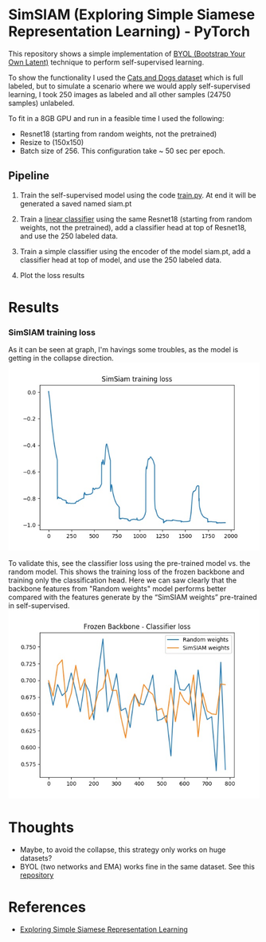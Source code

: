 # SimSIAM (Exploring Simple Siamese Representation Learning) - PyTorch

This repository shows a simple implementation of [BYOL (Bootstrap Your Own Latent)](https://arxiv.org/abs/2006.07733) technique to perform self-supervised learning.

To show the functionality I used the [Cats and Dogs dataset](https://www.microsoft.com/en-us/download/confirmation.aspx?id=54765) which is full labeled, but to simulate a scenario where we would apply self-supervised learning, I took 250 images as labeled and all other samples (24750 samples) unlabeled. 

To fit in a 8GB GPU and run in a feasible time I used the following:
- Resnet18 (starting from random weights, not the pretrained) 
- Resize to (150x150)
- Batch size of 256. 
This configuration take ~ 50 sec per epoch.

## Pipeline
1. Train the self-supervised model using the code [train.py](train.py). At end it will be generated a saved named siam.pt

2. Train a [linear classifier](classifier.py) using the same Resnet18 (starting from random weights, not the pretrained), add a classifier head at top of Resnet18, and use the 250 labeled data. 

3. Train a simple classifier using the encoder of the model siam.pt, add a classifier head at top of model, and use the 250 labeled data.

4. Plot the loss results


# Results
### SimSIAM training loss
As it can be seen at graph, I'm havings some troubles, as the model is getting in the collapse direction. 
<img src="siam.jpg">


To validate this, see the classifier loss using the pre-trained model vs. the random model. This shows the training loss of the frozen backbone and training only the classification head. Here we can saw clearly that the backbone features from "Random weights" model performs better compared with the features generate by the “SimSIAM weights” pre-trained in self-supervised.
<img src="loss.jpg">


# Thoughts
- Maybe, to avoid the collapse, this strategy only works on huge datasets? 
- BYOL (two networks and EMA) works fine in the same dataset. See this [repository](https://github.com/renatoviolin/self-supervised-learning-BYOL)


# References
- [Exploring Simple Siamese Representation Learning](https://arxiv.org/pdf/2011.10566.pdf)
